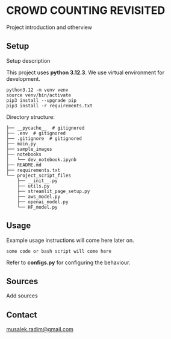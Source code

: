 # CROWD COUNTING REVISITED
Project introduction and otherview

## Setup
Setup description

This project uses **python 3.12.3**. We use virtual environment for development.

```
python3.12 -m venv venv
source venv/bin/activate
pip3 install --upgrade pip
pip3 install -r requirements.txt
```

Directory structure:

```
├── __pycache__  # gitignored
├── .env  # gitignored
├── .gitignore  # gitignored
├── main.py
├── sample_images
├── notebooks
│   └── dev_notebook.ipynb
├── README.md
├── requirements.txt
└── project_script_files
    ├── __init__.py
    ├── utils.py
    ├── streamlit_page_setup.py
    ├── aws_model.py
    ├── openai_model.py
    └── HF_model.py

```

## Usage

Example usage instructions will come here later on.
```
some code or bash script will come here
```

Refer to **configs.py** for configuring the behaviour.

## Sources
Add sources

## Contact
musalek.radim@gmail.com
